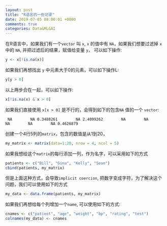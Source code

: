 ```yaml
---
layout: post
title: "R语言的一些记录"
date: 2019-07-05 08:00:01 +0800
comments: true
categories: Data&ML&AI
---
```

在R语言中，如果我们有一个`vector` 叫 `x`, `x` 的值中有 `NA`，如果我们想要过滤掉 `x` 中的 `NA`, 并把过滤后的结果，赋值给变量 `y`， 可以如下操作:

```r
y <- x[!is.na(x)]
```

如果我们再想找出 `y` 中元素大于0的元素，可以如下操作L:

```r
y[y > 0]
```

以上两步合在一起，可以如下操作:

```r
x[!is.na(x) & x > 0]
```

如果我们直接使用 `x[x > 0]` 是不行的，会得到如下的包含`NA` 值的一个 `vector`:

```
 NA        NA 0.3488261        NA 2.4099262        NA        NA        NA        NA        NA 0.4626879
```

创建一个4行5列的`matrix`，包含的数值是从1到20，

```r
my_matrix <- matrix(data=1:20, nrow = 4, ncol = 5)
```

如果我想给这个`matrix`的每行添加一列，作为名字，可以采用如下的方式

```r
patients <- c("Bill", "Gina", "Kelly", "Sean")
cbind(patients, my_matrix)
```

但是上面这种方式，会导致`implicit coercion`, 把数字变成字符，为了解决这个问题，我们可以使用如下的方式

```r
my_data <- data.frame(patients, my_matrix)
```

如果我们再想给每个列增加一个`name`, 可以使用如下的方式:

```r
cnames <- c("patient", "age", "weight", "bp", "rating", "test")
colnames(my_data) <- cnames
```